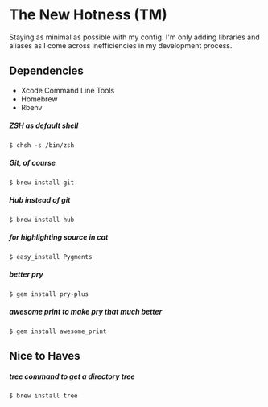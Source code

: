 # The New Hotness (TM)

Staying as minimal as possible with my config. I'm only adding libraries and aliases as I come across inefficiencies in my development process.

## Dependencies

- Xcode Command Line Tools
- Homebrew
- Rbenv

##### ZSH as default shell

`$ chsh -s /bin/zsh`

##### Git, of course

`$ brew install git`

##### Hub instead of git

`$ brew install hub`

##### for highlighting source in cat

`$ easy_install Pygments`

##### better pry

`$ gem install pry-plus`

##### awesome print to make pry that much better

`$ gem install awesome_print`

## Nice to Haves

##### tree command to get a directory tree

`$ brew install tree`
